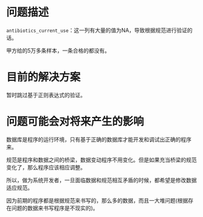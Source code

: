 # 问题描述

`antibiotics_current_use`：这一列有大量的值为NA，导致根据规范进行验证的话。

甲方给的5万多条样本，一条合格的都没有。

# 目前的解决方案

暂时跳过基于正则表达式的验证。

# 问题可能会对将来产生的影响

数据库是程序的运行环境，只有基于正确的数据库才能开发和调试出正确的程序来。

规范是程序和数据之间的桥梁，数据变动程序不用变化。但是如果充当桥梁的规范变化了，那么程序应该相应调整。

所以，做为系统开发者，一旦面临数据和规范相互矛盾的时候，都希望是修改数据适应规范。

因为前期的程序都是根据规范来书写的，那么多的数据，而且一大堆问题(根据存在问题的数据来书写程序是不现实的)。



